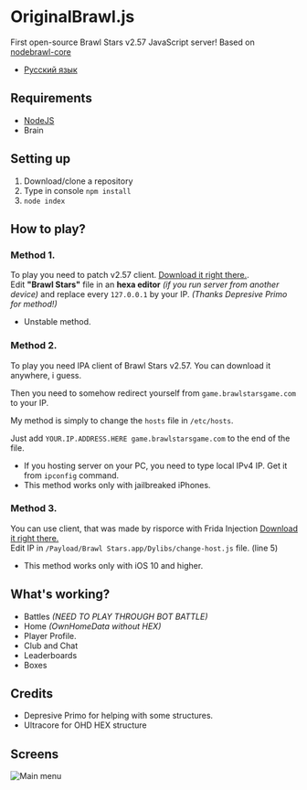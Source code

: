 # OriginalBrawl.js
First open-source Brawl Stars v2.57 JavaScript server! Based on [nodebrawl-core](https://github.com/tailsjs/nodebrawl-core)

* [Русский язык](/README-ru.md)

## Requirements
* [NodeJS](https://nodejs.org/)
* Brain

## Setting up
1. Download/clone a repository
2. Type in console `npm install`
3. `node index`

## How to play?
### Method 1.
To play you need to patch v2.57 client. [Download it right there.](https://www.mediafire.com/file/3rjv2h05rkbzyfu/OriginalBrawl+client_2.57_1684604111.ipa/file). <br>
Edit **"Brawl Stars"** file in an **hexa editor** *(if you run server from another device)* and replace every `127.0.0.1` by your IP. *(Thanks Depresive Primo for method!)*

* Unstable method.

### Method 2.
To play you need IPA client of Brawl Stars v2.57. You can download it anywhere, i guess.<br>

Then you need to somehow redirect yourself from `game.brawlstarsgame.com` to your IP.<br>

My method is simply to change the `hosts` file in `/etc/hosts`. <br>

Just add `YOUR.IP.ADDRESS.HERE game.brawlstarsgame.com` to the end of the file.

* If you hosting server on your PC, you need to type local IPv4 IP. Get it from `ipconfig` command.
* This method works only with jailbreaked iPhones.

### Method 3.
You can use client, that was made by risporce with Frida Injection [Download it right there.](https://mega.nz/file/njxUTayD#srW_zwI36YG0M5JJbZJHneXeEmqfDRM6LftH9YgFnAQ) <br>
Edit IP in `/Payload/Brawl Stars.app/Dylibs/change-host.js` file. (line 5)
* This method works only with iOS 10 and higher.

## What's working?
* Battles *(NEED TO PLAY THROUGH BOT BATTLE)*
* Home *(OwnHomeData without HEX)*
* Player Profile.
* Club and Chat
* Leaderboards
* Boxes

## Credits
* Depresive Primo for helping with some structures.
* Ultracore for OHD HEX structure

## Screens
![Main menu](/Screens/menu.jpg)

